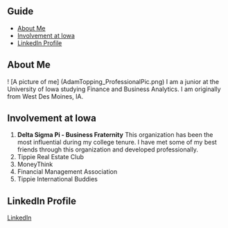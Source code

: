 ## Guide
- [About Me](#About-Me)
- [Involvement at Iowa](#Involvement-at-Iowa)
- [LinkedIn Profile](#LinkedIn-Profile)
## About Me
! [A picture of me] (AdamTopping_ProfessionalPic.png)
I am a junior at the University of Iowa studying Finance and Business Analytics. I am originally from West Des Moines, IA.
## Involvement at Iowa
1. **Delta Sigma Pi - Business Fraternity** 
This organization has been the most influential during my college tenure. I have met some of my best friends through this organization and developed professionally. 
2. Tippie Real Estate Club
3. MoneyThink
4. Financial Management Association
5. Tippie International Buddies
## LinkedIn Profile
[LinkedIn](https://www.linkedin.com/in/adam-topping-291170172/)

